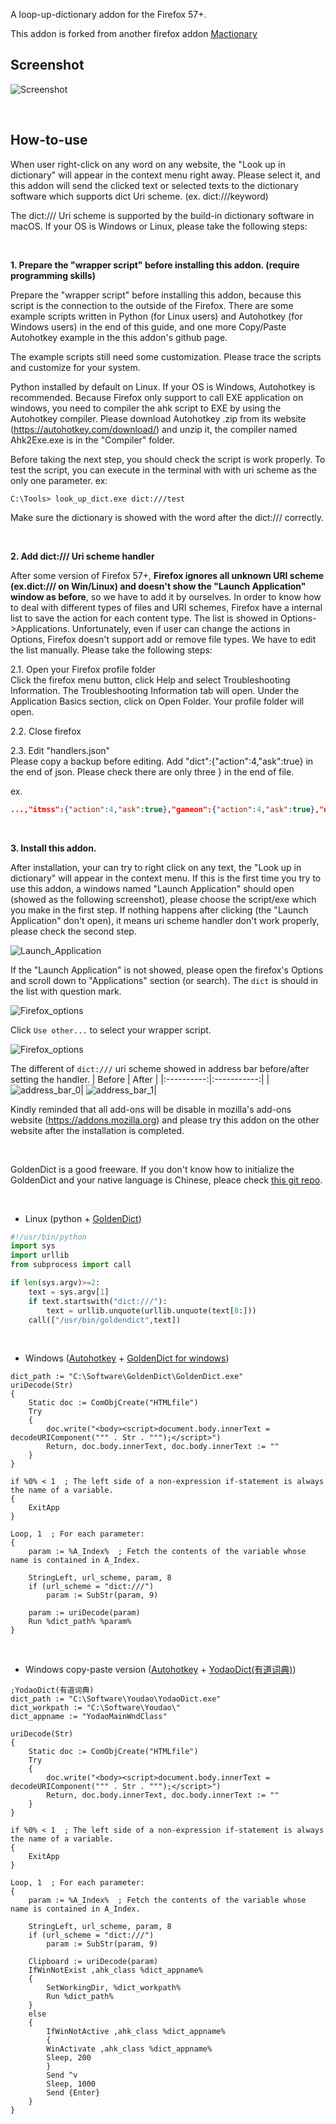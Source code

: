 ﻿A loop-up-dictionary addon for the Firefox 57+.

This addon is forked from another firefox addon [Mactionary](https://addons.mozilla.org/en-US/firefox/addon/mactionary/)

## Screenshot

![Screenshot](https://raw.githubusercontent.com/Harpseal/LookUp-Dictionary-By-dict-URI-Scheme/master/screenshot.png)

<br>

## How-to-use

When user right-click on any word on any website, the "Look up in dictionary" will appear in the context menu right away. Please select it, and this addon will send the clicked text or selected texts to the dictionary software which supports dict Uri scheme. (ex. dict:///keyword)

The dict:/// Uri scheme is supported by the build-in dictionary software in macOS. If your OS is Windows or Linux, please take the following steps:

<br>

**1. Prepare the "wrapper script" before installing this addon. (require programming skills)**

Prepare the "wrapper script" before installing this addon, because this script is the connection to the outside of the Firefox. There are some example scripts written in Python (for Linux users) and Autohotkey (for Windows users) in the end of this guide, and one more Copy/Paste Autohotkey example in the this addon's github page.

The example scripts still need some customization. Please trace the scripts and customize for your system.

Python installed by default on Linux. If your OS is Windows, Autohotkey is recommended. Because Firefox only support to call EXE application on windows, you need to compiler the ahk script to EXE by using the Autohotkey compiler. Please download Autohotkey .zip from its website (https://autohotkey.com/download/) and unzip it, the compiler named Ahk2Exe.exe is in the "Compiler" folder.

Before taking the next step, you should check the script is work properly. To test the script, you can execute in the terminal with with uri scheme as the only one parameter.
ex:
```terminal
C:\Tools> look_up_dict.exe dict:///test
```

Make sure the dictionary is showed with the word after the dict:/// correctly.

<br>

**2. Add dict:/// Uri scheme handler**

After some version of Firefox 57+, **Firefox ignores all unknown URI scheme (ex.dict:/// on Win/Linux) and doesn't show the "Launch Application" window as before**, so we have to add it by ourselves. In order to know how to deal with different types of files and URI schemes, Firefox have a internal list to save the action for each content type. The list is showed in Options->Applications. Unfortunately, even if user can change the actions in Options, Firefox doesn't support add or remove file types. We have to edit the list manually. Please take the following steps:

2.1. Open your Firefox profile folder <br>
Click the firefox menu button, click Help and select Troubleshooting Information. The Troubleshooting Information tab will open.
Under the Application Basics section, click on Open Folder. Your profile folder will open.

2.2. Close firefox <br>

2.3. Edit "handlers.json" <br>
Please copy a backup before editing.
Add "dict":{"action":4,"ask":true} in the end of json. Please check there are only three } in the end of file.

ex.
```json
...,"itmss":{"action":4,"ask":true},"gameon":{"action":4,"ask":true},"dict":{"action":4,"ask":true}}}
```

<br>

**3. Install this addon.**

After installation, your can try to right click on any text, the "Look up in dictionary" will appear in the context menu. If this is the first time you try to use this addon, a windows named "Launch Application" should open (showed as the following screenshot), please choose the script/exe which you make in the first step. If nothing happens after clicking (the "Launch Application" don't open), it means uri scheme handler don't work properly, please check the second step.

![Launch_Application](https://raw.githubusercontent.com/Harpseal/LookUp-Dictionary-By-dict-URI-Scheme/master/screenshot_launch_application.png)


If the "Launch Application" is not showed, please open the firefox's Options and scroll down to "Applications" section (or search). The ```dict``` is should in the list with question mark.

![Firefox_options](https://raw.githubusercontent.com/Harpseal/LookUp-Dictionary-By-dict-URI-Scheme/master/screenshot/options_0.png)

Click ```Use other...``` to select your wrapper script.

![Firefox_options](https://raw.githubusercontent.com/Harpseal/LookUp-Dictionary-By-dict-URI-Scheme/master/screenshot/options_1.png)

The different of ```dict:///``` uri scheme showed in address bar before/after setting the handler.
|    Before    |   After   |
|:----------:|:-----------:|
| ![address_bar_0](https://raw.githubusercontent.com/Harpseal/LookUp-Dictionary-By-dict-URI-Scheme/master/screenshot/address_bar_0.png)| ![address_bar_1](https://raw.githubusercontent.com/Harpseal/LookUp-Dictionary-By-dict-URI-Scheme/master/screenshot/address_bar_1.png)|

Kindly reminded that all add-ons will be disable in mozilla's add-ons website (https://addons.mozilla.org) and please try this addon on the other website after the installation is completed.

<br>

GoldenDict is a good freeware. If you don't know how to initialize the GoldenDict and your native language is Chinese, pleace check [this git repo](https://github.com/yanyingwang/goldendict).

<br>

* Linux (python + [GoldenDict](http://goldendict.org/))
```python
#!/usr/bin/python
import sys
import urllib
from subprocess import call

if len(sys.argv)>=2:
    text = sys.argv[1]
    if text.startswith("dict:///"):
        text = urllib.unquote(urllib.unquote(text[8:]))
    call(["/usr/bin/goldendict",text])
```

<br>

* Windows ([Autohotkey](https://autohotkey.com/) + [GoldenDict for windows](https://github.com/goldendict/goldendict/wiki/Early-Access-Builds-for-Windows))
```Autohotkey
dict_path := "C:\Software\GoldenDict\GoldenDict.exe"
uriDecode(Str)
{
    Static doc := ComObjCreate("HTMLfile")
    Try
    {
        doc.write("<body><script>document.body.innerText = decodeURIComponent(""" . Str . """);</script>")
        Return, doc.body.innerText, doc.body.innerText := ""
    }
}

if %0% < 1  ; The left side of a non-expression if-statement is always the name of a variable.
{
    ExitApp
}

Loop, 1  ; For each parameter:
{
    param := %A_Index%  ; Fetch the contents of the variable whose name is contained in A_Index.

    StringLeft, url_scheme, param, 8
    if (url_scheme = "dict:///")
        param := SubStr(param, 9)

    param := uriDecode(param)
    Run %dict_path% %param%
}
```
<br>

* Windows copy-paste version ([Autohotkey](https://autohotkey.com/) + [YodaoDict(有道词典)](https://www.youdao.com/))
```Autohotkey
;YodaoDict(有道词典)
dict_path := "C:\Software\Youdao\YodaoDict.exe"
dict_workpath := "C:\Software\Youdao\"
dict_appname := "YodaoMainWndClass"

uriDecode(Str)
{
    Static doc := ComObjCreate("HTMLfile")
    Try
    {
        doc.write("<body><script>document.body.innerText = decodeURIComponent(""" . Str . """);</script>")
        Return, doc.body.innerText, doc.body.innerText := ""
    }
}

if %0% < 1  ; The left side of a non-expression if-statement is always the name of a variable.
{
    ExitApp
}

Loop, 1  ; For each parameter:
{
    param := %A_Index%  ; Fetch the contents of the variable whose name is contained in A_Index.

    StringLeft, url_scheme, param, 8
    if (url_scheme = "dict:///")
        param := SubStr(param, 9)

    Clipboard := uriDecode(param)
    IfWinNotExist ,ahk_class %dict_appname%
    {
        SetWorkingDir, %dict_workpath%
        Run %dict_path%
    }
    else
    {
        IfWinNotActive ,ahk_class %dict_appname%
        {
        WinActivate ,ahk_class %dict_appname%
        Sleep, 200
        }
        Send ^v
        Sleep, 1000
        Send {Enter}
    }
}
```
